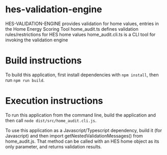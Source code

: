 # hes-validation-engine

  HES-VALIDATION-ENGINE provides validation for home values, entries in the Home Energy Scoring Tool
     home_audit.ts defines validation rules/restrictions for HES home values
     home_audit.cli.ts is a CLI tool for invoking the validation engine

# Build instructions
To build this application, first install dependencies with `npm install`, 
then run `npm run build`.

# Execution instructions
To run this application from the command line, build the application and then call `node dist/src/home_audit.cli.js`.

To use this application as a Javascript/Typescript dependency, build it (for Javascript) and then import 
getNestedValidationMessages() from home_audit.js. That method can be called with an HES home object as 
its only parameter, and returns validation results.